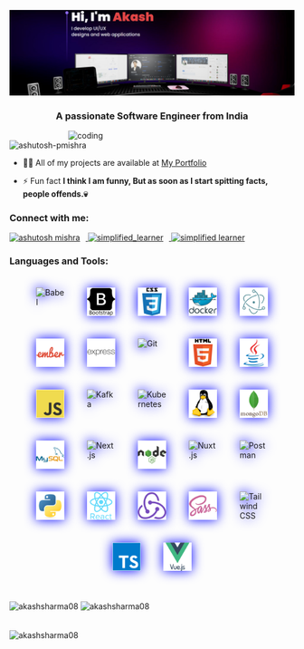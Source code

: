 ![logo](https://github.com/akashsharma08/akashsharma08/blob/main/Banner.png)

<h3 align="center">A passionate Software Engineer from India</h3>

<img align="right" alt="coding" width="400" src="https://user-images.githubusercontent.com/55389276/140866485-8fb1c876-9a8f-4d6a-98dc-08c4981eaf70.gif">

<p align="left"> <img src="https://komarev.com/ghpvc/?username=ashutosh-pmishra&label=Profile%20views&color=0e75b6&style=flat" alt="ashutosh-pmishra" /> </p>

- 👨‍💻 All of my projects are available at [My Portfolio](https://3d-portfolio-hu33.vercel.app/)

- ⚡ Fun fact **I think I am funny, But as soon as I start spitting facts, people offends.💀**

<h3 style="text-align: left;">Connect with me:</h3>
<p style="text-align: left;" class="social-links">
    <a href="https://linkedin.com/in/akashsharma08" target="blank">
        <img style="margin-right: 10px; width: 30px; height: 30px;" src="https://raw.githubusercontent.com/rahuldkjain/github-profile-readme-generator/master/src/images/icons/Social/linked-in-alt.svg" alt="ashutosh mishra">
    </a>
    <a href="https://instagram.com/_polonium8_" target="blank">
        <img style="margin-right: 10px; width: 30px; height: 30px;" src="https://raw.githubusercontent.com/rahuldkjain/github-profile-readme-generator/master/src/images/icons/Social/instagram.svg" alt="simplified_learner">
    </a>
    <a href="https://auth.geeksforgeeks.org/user/includepolo" target="blank">
        <img style="margin-right: 10px; width: 30px; height: 30px;" src="https://raw.githubusercontent.com/rahuldkjain/github-profile-readme-generator/master/src/images/icons/Social/youtube.svg" alt="simplified learner">
    </a>
</p>

<h3 style="text-align: left;">Languages and Tools:</h3>

<div style="display: flex; flex-wrap: wrap; justify-content: center;" class="languages-tools">
    <img style="margin: 20px; width: 50px; height: 50px; filter: drop-shadow(0px 0px 10px blue);" src="https://www.vectorlogo.zone/logos/babeljs/babeljs-icon.svg" alt="Babel">
    <img style="margin: 20px; width: 50px; height: 50px; filter: drop-shadow(0px 0px 10px blue);" src="https://raw.githubusercontent.com/devicons/devicon/master/icons/bootstrap/bootstrap-plain-wordmark.svg" alt="Bootstrap">
    <img style="margin: 20px; width: 50px; height: 50px; filter: drop-shadow(0px 0px 10px blue);" src="https://raw.githubusercontent.com/devicons/devicon/master/icons/css3/css3-original-wordmark.svg" alt="CSS3">
    <img style="margin: 20px; width: 50px; height: 50px; filter: drop-shadow(0px 0px 10px blue);" src="https://raw.githubusercontent.com/devicons/devicon/master/icons/docker/docker-original-wordmark.svg" alt="Docker">
    <img style="margin: 20px; width: 50px; height: 50px; filter: drop-shadow(0px 0px 10px blue);" src="https://raw.githubusercontent.com/devicons/devicon/master/icons/electron/electron-original.svg" alt="Electron">
    <img style="margin: 20px; width: 50px; height: 50px; filter: drop-shadow(0px 0px 10px blue);" src="https://raw.githubusercontent.com/devicons/devicon/master/icons/ember/ember-original-wordmark.svg" alt="Ember">
    <img style="margin: 20px; width: 50px; height: 50px; filter: drop-shadow(0px 0px 10px blue);" src="https://raw.githubusercontent.com/devicons/devicon/master/icons/express/express-original-wordmark.svg" alt="Express">
    <img style="margin: 20px; width: 50px; height: 50px; filter: drop-shadow(0px 0px 10px blue);" src="https://www.vectorlogo.zone/logos/git-scm/git-scm-icon.svg" alt="Git">
    <img style="margin: 20px; width: 50px; height: 50px; filter: drop-shadow(0px 0px 10px blue);" src="https://raw.githubusercontent.com/devicons/devicon/master/icons/html5/html5-original-wordmark.svg" alt="HTML5">
    <img style="margin: 20px; width: 50px; height: 50px; filter: drop-shadow(0px 0px 10px blue);" src="https://raw.githubusercontent.com/devicons/devicon/master/icons/java/java-original.svg" alt="Java">
    <img style="margin: 20px; width: 50px; height: 50px; filter: drop-shadow(0px 0px 10px blue);" src="https://raw.githubusercontent.com/devicons/devicon/master/icons/javascript/javascript-original.svg" alt="JavaScript">
    <img style="margin: 20px; width: 50px; height: 50px; filter: drop-shadow(0px 0px 10px blue);" src="https://www.vectorlogo.zone/logos/apache_kafka/apache_kafka-icon.svg" alt="Kafka">
    <img style="margin: 20px; width: 50px; height: 50px; filter: drop-shadow(0px 0px 10px blue);" src="https://www.vectorlogo.zone/logos/kubernetes/kubernetes-icon.svg" alt="Kubernetes">
    <img style="margin: 20px; width: 50px; height: 50px; filter: drop-shadow(0px 0px 10px blue);" src="https://raw.githubusercontent.com/devicons/devicon/master/icons/linux/linux-original.svg" alt="Linux">
    <img style="margin: 20px; width: 50px; height: 50px; filter: drop-shadow(0px 0px 10px blue);" src="https://raw.githubusercontent.com/devicons/devicon/master/icons/mongodb/mongodb-original-wordmark.svg" alt="MongoDB">
    <img style="margin: 20px; width: 50px; height: 50px; filter: drop-shadow(0px 0px 10px blue);" src="https://raw.githubusercontent.com/devicons/devicon/master/icons/mysql/mysql-original-wordmark.svg" alt="MySQL">
    <img style="margin: 20px; width: 50px; height: 50px; filter: drop-shadow(0px 0px 10px blue);" src="https://cdn.worldvectorlogo.com/logos/nextjs-2.svg" alt="Next.js">
    <img style="margin: 20px; width: 50px; height: 50px; filter: drop-shadow(0px 0px 10px blue);" src="https://raw.githubusercontent.com/devicons/devicon/master/icons/nodejs/nodejs-original-wordmark.svg" alt="Node.js">
    <img style="margin: 20px; width: 50px; height: 50px; filter: drop-shadow(0px 0px 10px blue);" src="https://www.vectorlogo.zone/logos/nuxtjs/nuxtjs-icon.svg" alt="Nuxt.js">
    <img style="margin: 20px; width: 50px; height: 50px; filter: drop-shadow(0px 0px 10px blue);" src="https://www.vectorlogo.zone/logos/getpostman/getpostman-icon.svg" alt="Postman">
    <img style="margin: 20px; width: 50px; height: 50px; filter: drop-shadow(0px 0px 10px blue);" src="https://raw.githubusercontent.com/devicons/devicon/master/icons/python/python-original.svg" alt="Python">
    <img style="margin: 20px; width: 50px; height: 50px; filter: drop-shadow(0px 0px 10px blue);" src="https://raw.githubusercontent.com/devicons/devicon/master/icons/react/react-original-wordmark.svg" alt="React">
    <img style="margin: 20px; width: 50px; height: 50px; filter: drop-shadow(0px 0px 10px blue);" src="https://raw.githubusercontent.com/devicons/devicon/master/icons/redux/redux-original.svg" alt="Redux">
    <img style="margin: 20px; width: 50px; height: 50px; filter: drop-shadow(0px 0px 10px blue);" src="https://raw.githubusercontent.com/devicons/devicon/master/icons/sass/sass-original.svg" alt="Sass">
    <img style="margin: 20px; width: 50px; height: 50px; filter: drop-shadow(0px 0px 10px blue);" src="https://www.vectorlogo.zone/logos/tailwindcss/tailwindcss-icon.svg" alt="Tailwind CSS">
    <img style="margin: 20px; width: 50px; height: 50px; filter: drop-shadow(0px 0px 10px blue);" src="https://raw.githubusercontent.com/devicons/devicon/master/icons/typescript/typescript-original.svg" alt="TypeScript">
    <img style="margin: 20px; width: 50px; height: 50px; filter: drop-shadow(0px 0px 10px blue);" src="https://raw.githubusercontent.com/devicons/devicon/master/icons/vuejs/vuejs-original-wordmark.svg" alt="Vue.js">
</div>

<p><img class="stats" align="left" src="https://github-readme-stats.vercel.app/api/top-langs?username=akashsharma08&show_icons=true&locale=en&layout=compact" alt="akashsharma08" style="margin-top: 20px;"></p>

<p>&nbsp;<img class="stats" align="center" src="https://github-readme-stats.vercel.app/api?username=akashsharma08&show_icons=true&locale=en" alt="akashsharma08" style="margin-top: 20px;"></p>

<p><img class="stats" align="center" src="https://github-readme-streak-stats.herokuapp.com/?user=akashsharma08&" alt="akashsharma08" style="margin-top: 20px;"></p>

